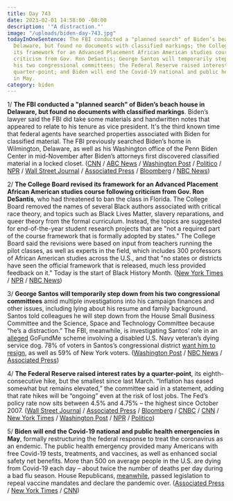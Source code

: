 ```yaml
---
title: Day 743
date: 2023-02-01 14:58:00 -08:00
description: '"A distraction."'
image: "/uploads/biden-day-743.jpg"
todayInOneSentence: The FBI conducted a "planned search" of Biden’s beach house in
  Delaware, but found no documents with classified markings; the College Board revised
  its framework for an Advanced Placement African American studies course following
  criticism from Gov. Ron DeSantis; George Santos will temporarily step down from
  his two congressional committees; the Federal Reserve raised interest rates by a
  quarter-point; and Biden will end the Covid-19 national and public health emergencies
  in May.
category: biden
---
```


1/ **The FBI conducted a "planned search" of Biden’s beach house in Delaware, but found no documents with classified markings**. Biden’s lawyer said the FBI did take some materials and handwritten notes that appeared to relate to his tenure as vice president. It's the third known time that federal agents have searched properties associated with Biden for classified material. The FBI previously searched Biden’s home in Wilmington, Delaware, as well as his Washington office of the Penn Biden Center in mid-November after Biden’s attorneys first discovered classified material in a locked closet. ([CNN](https://www.cnn.com/2023/02/01/politics/fbi-searching-joe-biden-home-rehoboth/) / [ABC News](https://abcnews.go.com/Politics/fbi-searches-bidens-rehoboth-beach-home-amid-classified/story?id=96817125) / [Washington Post](https://www.washingtonpost.com/politics/2023/02/01/biden-classified-documents-rehobeth-house/) / [Politico](https://www.politico.com/news/2023/02/01/fbi-searches-bidens-rehoboth-delaware-home-00080605) / [NPR](https://www.npr.org/2023/02/01/1150927869/biden-rehoboth-beach-classified-documents) / [Wall Street Journal](https://www.wsj.com/articles/justice-department-searches-bidens-delaware-beach-house-11675263505?mod=djemalertNEWS) / [Associated Press](https://apnews.com/article/biden-classified-documents-home-search-383d3eababa179ad5d7b0c2805c1b192) / [Bloomberg](https://www.bloomberg.com/news/articles/2023-02-01/doj-searches-biden-s-beach-home-as-documents-probe-accelerates?sref=MIBMEEoj) / [NBC News](https://www.nbcnews.com/politics/white-house/fbi-searches-bidens-beach-house-ongoing-classified-documents-investiga-rcna68573))

2/ **The College Board revised its framework for an Advanced Placement African American studies course following criticism from Gov. Ron DeSantis**, who had threatened to ban the class in Florida. The College Board removed the names of several Black authors associated with critical race theory, and topics such as Black Lives Matter, slavery reparations, and queer theory from the formal curriculum. Instead, the topics are suggested for end-of-the-year student research projects that are "not a required part of the course framework that is formally adopted by states." The College Board said the revisions were based on input from teachers running the pilot classes, as well as experts in the field, which includes 300 professors of African American studies across the U.S., and that "no states or districts have seen the official framework that is released, much less provided feedback on it." Today is the start of Black History Month. ([New York Times](https://www.nytimes.com/2023/02/01/us/college-board-advanced-placement-african-american-studies.html) / [NPR](https://www.npr.org/2023/02/01/1153364556/ap-african-american-studies-black-history-florida-desantis) / [NBC News](https://www.nbcnews.com/politics/politics-news/ap-african-american-studies-course-watered-gop-pressure-rcna68454))
 

3/ **George Santos will temporarily step down from his two congressional committees** amid multiple investigations into his campaign finances and other issues, including lying about his resume and family background. Santos told colleagues he will step down from the House Small Business Committee and the Science, Space and Technology Committee because “he’s a distraction.” The FBI, meanwhile, is investigating Santos’ role in an [alleged](https://whatthefuckjusthappenedtoday.com/2023/01/18/day-729/#1-george-santos-reportedly-scammed-a) GoFundMe scheme involving a disabled U.S. Navy veteran’s dying service dog. 78% of voters in Santos’s congressional district [want him to resign](https://www.washingtonpost.com/politics/2023/01/31/polls-george-santos-resignation/), as well as 59% of New York voters. ([Washington Post](https://www.washingtonpost.com/politics/2023/01/31/santos-fabrications-committee-assignments-republicans/) / [NBC News](https://www.nbcnews.com/politics/congress/rep-george-santos-says-will-recuse-congressional-committees-rcna68363) / [Associated Press](https://apnews.com/article/george-santos-congress-house-committees-6e46e2badad39fb190d38105a800236f))

4/ **The Federal Reserve raised interest rates by a quarter-point**, its eighth-consecutive hike, but the smallest since last March. “Inflation has eased somewhat but remains elevated,” the committee said in a statement, adding that rate hikes will be “ongoing” even at the risk of lost jobs. The Fed’s policy rate now sits between 4.5% and 4.75% – the highest since October 2007. ([Wall Street Journal](https://www.wsj.com/articles/fed-approves-quarter-point-rate-hike-signals-more-increases-likely-11675278190?mod=panda_wsj_author_alert) / [Associated Press](https://apnews.com/article/federal-reserve-powell-comments-682b416097d60a09c7072b6afe734478) / [Bloomberg](https://www.bloomberg.com/news/articles/2023-02-01/fed-slows-rate-hikes-signals-further-increases-are-coming?srnd=premium&sref=MIBMEEoj) / [CNBC](https://www.cnbc.com/2023/02/01/fed-rate-decision-february-2023-quarter-point-hike.html) / [CNN](https://www.cnn.com/2023/02/01/economy/fed-meeting-jan-feb-rate-hike-decision) / [New York Times](https://www.nytimes.com/live/2023/02/01/business/fed-interest-rates-inflation) / [Washington Post](https://www.washingtonpost.com/business/2023/02/01/fed-rate-hike-inflation/) / [NPR](https://www.npr.org/2023/02/01/1152862301/federal-reserve-interest-rates-inflation-recession-economy) / [Politico](https://www.politico.com/news/2023/02/01/fed-rates-interest-inflation-00080659))

5/ **Biden will end the Covid-19 national and public health emergencies in May**, formally restructuring the federal response to treat the coronavirus as an endemic. The public health emergency provided many Americans with free Covid-19 tests, treatments, and vaccines, as well as enhanced social safety net benefits. More than 500 on average people in the U.S. are dying from Covid-19 each day – about twice the number of deaths per day during a bad flu season. House Republicans, [meanwhile](https://www.nytimes.com/2023/01/31/us/politics/house-covid-republicans-pandemic-vaccine-mandate.html), passed legislation to repeal vaccine mandates and declare the pandemic over. ([Associated Press](https://apnews.com/article/biden-united-states-government-district-of-columbia-covid-public-health-2a80b547f6d55706a6986debc343b9fe) / [New York Times](https://www.nytimes.com/2023/01/30/us/politics/biden-covid-public-health-emergency.html) / [CNN](https://www.cnn.com/2023/01/30/politics/may-11-end-of-covid-and-public-health-emergencies/index.html))

